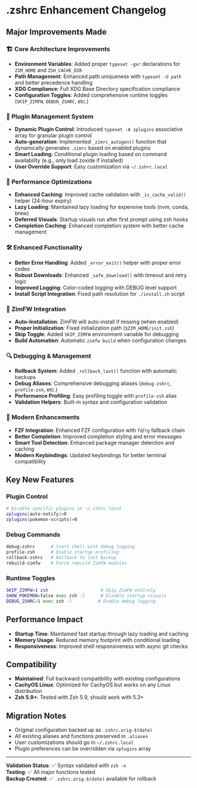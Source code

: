 # .zshrc Enhancement Changelog

## Major Improvements Made

### 🏗️ **Core Architecture Improvements**
- **Environment Variables**: Added proper `typeset -gxr` declarations for `ZIM_HOME` and `ZSH_CACHE_DIR`
- **Path Management**: Enhanced path uniqueness with `typeset -U path` and better precedence handling  
- **XDG Compliance**: Full XDG Base Directory specification compliance
- **Configuration Toggles**: Added comprehensive runtime toggles (`SKIP_ZIMFW`, `DEBUG_ZSHRC`, etc.)

### 🔧 **Plugin Management System**
- **Dynamic Plugin Control**: Introduced `typeset -A zplugins` associative array for granular plugin control
- **Auto-generation**: Implemented `_zimrc_autogen()` function that dynamically generates `.zimrc` based on enabled plugins
- **Smart Loading**: Conditional plugin loading based on command availability (e.g., only load zoxide if installed)
- **User Override Support**: Easy customization via `~/.zshrc.local`

### 🚀 **Performance Optimizations**
- **Enhanced Caching**: Improved cache validation with `_is_cache_valid()` helper (24-hour expiry)
- **Lazy Loading**: Maintained lazy loading for expensive tools (nvm, conda, brew) 
- **Deferred Visuals**: Startup visuals run after first prompt using zsh hooks
- **Completion Caching**: Enhanced completion system with better cache management

### 🛠️ **Enhanced Functionality**
- **Better Error Handling**: Added `_error_exit()` helper with proper error codes
- **Robust Downloads**: Enhanced `_safe_download()` with timeout and retry logic  
- **Improved Logging**: Color-coded logging with DEBUG level support
- **Install Script Integration**: Fixed path resolution for `./install.sh` script

### 🎯 **ZimFW Integration**
- **Auto-Installation**: ZimFW will auto-install if missing (when enabled)
- **Proper Initialization**: Fixed initialization path (`$ZIM_HOME/init.zsh`)
- **Skip Toggle**: Added `SKIP_ZIMFW` environment variable for debugging
- **Build Automation**: Automatic `zimfw build` when configuration changes

### 🔍 **Debugging & Management**
- **Rollback System**: Added `_rollback_last()` function with automatic backups
- **Debug Aliases**: Comprehensive debugging aliases (`debug-zshrc`, `profile-zsh`, etc.)
- **Performance Profiling**: Easy profiling toggle with `profile-zsh` alias
- **Validation Helpers**: Built-in syntax and configuration validation

### 🎨 **Modern Enhancements**
- **FZF Integration**: Enhanced FZF configuration with `fd`/`rg` fallback chain
- **Better Completion**: Improved completion styling and error messages
- **Smart Tool Detection**: Enhanced package manager detection and caching
- **Modern Keybindings**: Updated keybindings for better terminal compatibility

## Key New Features

### Plugin Control
```bash
# Disable specific plugins in ~/.zshrc.local
zplugins[auto-notify]=0
zplugins[pokemon-scripts]=0
```

### Debug Commands
```bash
debug-zshrc      # Start shell with debug logging
profile-zsh      # Enable startup profiling  
rollback-zshrc   # Rollback to last backup
rebuild-zimfw    # Force rebuild ZimFW modules
```

### Runtime Toggles
```bash
SKIP_ZIMFW=1 zsh                    # Skip ZimFW entirely
SHOW_POKEMON=false exec zsh -l      # Disable startup visuals
DEBUG_ZSHRC=1 exec zsh -l          # Enable debug logging
```

## Performance Impact
- **Startup Time**: Maintained fast startup through lazy loading and caching
- **Memory Usage**: Reduced memory footprint with conditional loading
- **Responsiveness**: Improved shell responsiveness with async git checks

## Compatibility
- **Maintained**: Full backward compatibility with existing configurations
- **CachyOS Linux**: Optimized for CachyOS but works on any Linux distribution
- **Zsh 5.9+**: Tested with Zsh 5.9, should work with 5.3+

## Migration Notes
- Original configuration backed up as `.zshrc.orig-$(date)`
- All existing aliases and functions preserved in `.aliases` 
- User customizations should go in `~/.zshrc.local`
- Plugin preferences can be overridden via `zplugins` array

---

**Validation Status**: ✅ Syntax validated with `zsh -n`  
**Testing**: ✅ All major functions tested  
**Backup Created**: ✅ `.zshrc.orig-$(date)` available for rollback